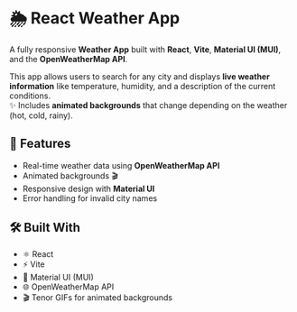 # 🌦️ React Weather App

A fully responsive **Weather App** built with **React**, **Vite**, **Material UI (MUI)**, and the **OpenWeatherMap API**.

This app allows users to search for any city and displays **live weather information** like temperature, humidity, and a description of the current conditions.  
✨ Includes **animated backgrounds** that change depending on the weather (hot, cold, rainy).

## 🚀 Features
- Real-time weather data using **OpenWeatherMap API**
- Animated backgrounds 🎬
- Responsive design with **Material UI**
- Error handling for invalid city names

## 🛠️ Built With
- ⚛️ React
- ⚡ Vite
- 🎨 Material UI (MUI)
- 🌐 OpenWeatherMap API
- 🎬 Tenor GIFs for animated backgrounds

